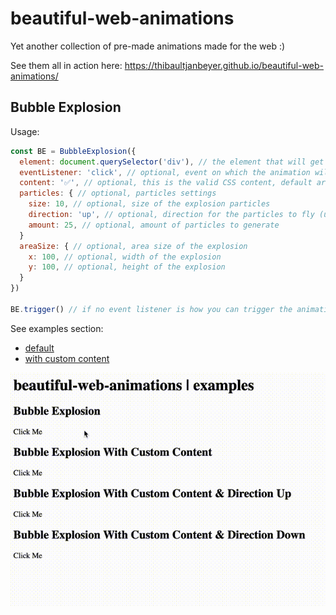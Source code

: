 # beautiful-web-animations

Yet another collection of pre-made animations made for the web :)

See them all in action here: https://thibaultjanbeyer.github.io/beautiful-web-animations/

## Bubble Explosion

Usage:

```JavaScript
const BE = BubbleExplosion({ 
  element: document.querySelector('div'), // the element that will get animated
  eventListener: 'click', // optional, event on which the animation will start, default is 'click'
  content: '✅', // optional, this is the valid CSS content, default are bubbles (more info: https://developer.mozilla.org/en-US/docs/Web/CSS/content)
  particles: { // optional, particles settings
    size: 10, // optional, size of the explosion particles
    direction: 'up', // optional, direction for the particles to fly (up|down)
    amount: 25, // optional, amount of particles to generate
  }
  areaSize: { // optional, area size of the explosion
    x: 100, // optional, width of the explosion
    y: 100, // optional, height of the explosion
  }
})

BE.trigger() // if no event listener is how you can trigger the animation programmatically
```

See examples section:
- [default](https://thibaultjanbeyer.github.io/beautiful-web-animations/#be)
- [with custom content](https://thibaultjanbeyer.github.io/beautiful-web-animations/#bec)

![Bubble Explosion](./bubble-explosions.gif)
